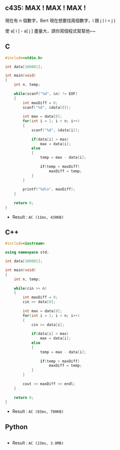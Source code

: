 ## c435: MAX ! MAX ! MAX !
現在有 n 個數字，Bert 現在想要找兩個數字，i 跟 j  ( i < j )

使 a[ i ] - a[ j ] 盡量大，請你寫個程式幫幫他~~

## C
```C
#include<stdio.h>

int data[100001];

int main(void)
{
	int n, temp;
	
	while(scanf("%d", &n) != EOF)
	{	
		int maxDiff = 0;
		scanf("%d", &data[0]);
		
		int max = data[0];
		for(int i = 1; i < n; i++)
		{
			scanf("%d", &data[i]);
			
			if(data[i] > max)
				max = data[i];
			else
			{
				temp = max - data[i];
				
				if(temp > maxDiff)
					maxDiff = temp;
			}
		}
		
		printf("%d\n", maxDiff);
	}
	
	return 0;
} 
```
 * Result : `AC (11ms, 438KB)`

## C++
```C++
#include<iostream>

using namespace std;

int data[100001];

int main(void)
{
	int n, temp;
	
	while(cin >> n)
	{	
		int maxDiff = 0;
		cin >> data[0];
		
		int max = data[0];
		for(int i = 1; i < n; i++)
		{
			cin >> data[i];
			
			if(data[i] > max)
				max = data[i];
			else
			{
				temp = max - data[i];
				
				if(temp > maxDiff)
					maxDiff = temp;
			}
		}
		
		cout << maxDiff << endl;
	}
	
	return 0;
} 
```
 * Result : `AC (83ms, 700KB)`

## Python
```python

```
 * Result : `AC (23ms, 3.8MB)`
